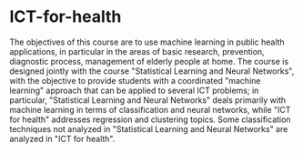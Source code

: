 # ICT-for-health
The objectives of this course are to use machine learning in public health applications, in particular in the areas of basic research,
prevention, diagnostic process, management of elderly people at home. The course is designed jointly with the course "Statistical Learning
and Neural Networks", with the objective to provide students with a coordinated "machine learning" approach that can be applied to several 
ICT problems; in particular, "Statistical Learning and Neural Networks" deals primarily with machine learning in terms of classification 
and neural networks, while "ICT for health" addresses regression and clustering topics. Some classification techniques not analyzed in 
"Statistical Learning and Neural Networks" are analyzed in "ICT for health".
